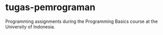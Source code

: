 # tugas-pemrograman
Programming assignments during the Programming Basics course at the University of Indonesia.
